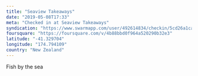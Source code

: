 ```yaml
---
title: "Seaview Takeaways"
date: "2019-05-08T17:33"
meta: "Checked in at Seaview Takeaways"
syndication: "https://www.swarmapp.com/user/492614834/checkin/5cd26a1ca121dc002670fe8b"
foursquare: "https://foursquare.com/v/4b88bbd0f964a520290b32e3"
latitude: "-41.329704"
longitude: "174.794109"
country: "New Zealand"
---
```

Fish by the sea
